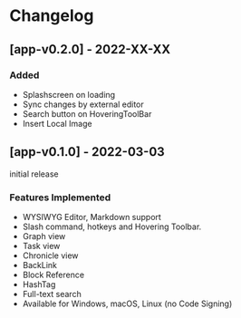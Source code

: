 # Changelog

## [app-v0.2.0] - 2022-XX-XX

### Added
- Splashscreen on loading  
- Sync changes by external editor  
- Search button on HoveringToolBar  
- Insert Local Image  

## [app-v0.1.0] - 2022-03-03

initial release

### Features Implemented

- WYSIWYG Editor, Markdown support  
- Slash command, hotkeys and Hovering Toolbar.   
- Graph view 
- Task view  
- Chronicle view 
- BackLink   
- Block Reference  
- HashTag 
- Full-text search 
- Available for Windows, macOS, Linux (no Code Signing)
